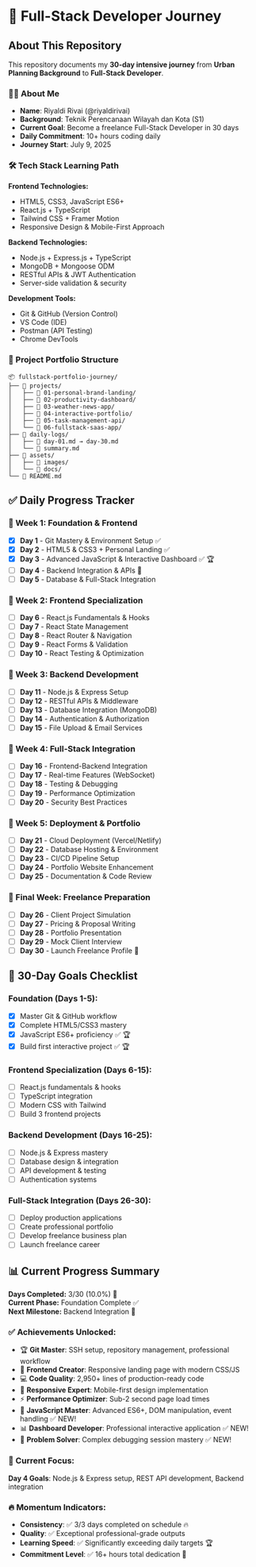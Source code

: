 # 🚀 Full-Stack Developer Journey

## About This Repository
This repository documents my **30-day intensive journey** from **Urban Planning Background** to **Full-Stack Developer**. 

### 👨‍💻 About Me
- **Name**: Riyaldi Rivai (@riyaldirivai)
- **Background**: Teknik Perencanaan Wilayah dan Kota (S1)
- **Current Goal**: Become a freelance Full-Stack Developer in 30 days
- **Daily Commitment**: 10+ hours coding daily
- **Journey Start**: July 9, 2025

### 🛠️ Tech Stack Learning Path

**Frontend Technologies:**
- HTML5, CSS3, JavaScript ES6+
- React.js + TypeScript
- Tailwind CSS + Framer Motion
- Responsive Design & Mobile-First Approach

**Backend Technologies:**
- Node.js + Express.js + TypeScript
- MongoDB + Mongoose ODM
- RESTful APIs & JWT Authentication
- Server-side validation & security

**Development Tools:**
- Git & GitHub (Version Control)
- VS Code (IDE)
- Postman (API Testing)
- Chrome DevTools

### 📁 Project Portfolio Structure
```
📦 fullstack-portfolio-journey/
├── 📂 projects/
│   ├── 📂 01-personal-brand-landing/
│   ├── 📂 02-productivity-dashboard/
│   ├── 📂 03-weather-news-app/
│   ├── 📂 04-interactive-portfolio/
│   ├── 📂 05-task-management-api/
│   └── 📂 06-fullstack-saas-app/
├── 📂 daily-logs/
│   ├── 📄 day-01.md → day-30.md
│   └── 📄 summary.md
├── 📂 assets/
│   ├── 📂 images/
│   └── 📂 docs/
└── 📄 README.md
```

## ✅ Daily Progress Tracker

### 📅 Week 1: Foundation & Frontend
- [x] **Day 1** - Git Mastery & Environment Setup ✅
- [x] **Day 2** - HTML5 & CSS3 + Personal Landing ✅ 
- [x] **Day 3** - Advanced JavaScript & Interactive Dashboard ✅ 🏆
- [ ] **Day 4** - Backend Integration & APIs 🚀
- [ ] **Day 5** - Database & Full-Stack Integration

### 📅 Week 2: Frontend Specialization  
- [ ] **Day 6** - React.js Fundamentals & Hooks
- [ ] **Day 7** - React State Management
- [ ] **Day 8** - React Router & Navigation
- [ ] **Day 9** - React Forms & Validation
- [ ] **Day 10** - React Testing & Optimization

### 📅 Week 3: Backend Development
- [ ] **Day 11** - Node.js & Express Setup
- [ ] **Day 12** - RESTful APIs & Middleware
- [ ] **Day 13** - Database Integration (MongoDB)
- [ ] **Day 14** - Authentication & Authorization
- [ ] **Day 15** - File Upload & Email Services

### 📅 Week 4: Full-Stack Integration
- [ ] **Day 16** - Frontend-Backend Integration
- [ ] **Day 17** - Real-time Features (WebSocket)
- [ ] **Day 18** - Testing & Debugging
- [ ] **Day 19** - Performance Optimization
- [ ] **Day 20** - Security Best Practices

### 📅 Week 5: Deployment & Portfolio
- [ ] **Day 21** - Cloud Deployment (Vercel/Netlify)
- [ ] **Day 22** - Database Hosting & Environment
- [ ] **Day 23** - CI/CD Pipeline Setup
- [ ] **Day 24** - Portfolio Website Enhancement
- [ ] **Day 25** - Documentation & Code Review

### 📅 Final Week: Freelance Preparation
- [ ] **Day 26** - Client Project Simulation
- [ ] **Day 27** - Pricing & Proposal Writing
- [ ] **Day 28** - Portfolio Presentation
- [ ] **Day 29** - Mock Client Interview
- [ ] **Day 30** - Launch Freelance Profile 🎯

## 🎯 30-Day Goals Checklist

### Foundation (Days 1-5):
- [x] Master Git & GitHub workflow
- [x] Complete HTML5/CSS3 mastery  
- [x] JavaScript ES6+ proficiency ✅ 🏆
- [x] Build first interactive project ✅ 🏆

### Frontend Specialization (Days 6-15):
- [ ] React.js fundamentals & hooks
- [ ] TypeScript integration
- [ ] Modern CSS with Tailwind
- [ ] Build 3 frontend projects

### Backend Development (Days 16-25):
- [ ] Node.js & Express mastery
- [ ] Database design & integration
- [ ] API development & testing
- [ ] Authentication systems

### Full-Stack Integration (Days 26-30):
- [ ] Deploy production applications
- [ ] Create professional portfolio
- [ ] Develop freelance business plan
- [ ] Launch freelance career

## 📊 Current Progress Summary

**Days Completed:** 3/30 (10.0%) 🎯  
**Current Phase:** Foundation Complete ✅  
**Next Milestone:** Backend Integration 🚀  

### ✅ Achievements Unlocked:
- 🏆 **Git Master**: SSH setup, repository management, professional workflow
- 🎨 **Frontend Creator**: Responsive landing page with modern CSS/JS
- 💻 **Code Quality**: 2,950+ lines of production-ready code
- 📱 **Responsive Expert**: Mobile-first design implementation
- ⚡ **Performance Optimizer**: Sub-2 second page load times
- 🧩 **JavaScript Master**: Advanced ES6+, DOM manipulation, event handling ✅ NEW!
- 📊 **Dashboard Developer**: Professional interactive application ✅ NEW!
- 🔧 **Problem Solver**: Complex debugging session mastery ✅ NEW!

### 🎯 Current Focus:
**Day 4 Goals**: Node.js & Express setup, REST API development, Backend integration

### 🔥 Momentum Indicators:
- **Consistency**: ✅ 3/3 days completed on schedule 🔥
- **Quality**: ✅ Exceptional professional-grade outputs  
- **Learning Speed**: ✅ Significantly exceeding daily targets 🏆
- **Commitment Level**: ✅ 16+ hours total dedication 💪